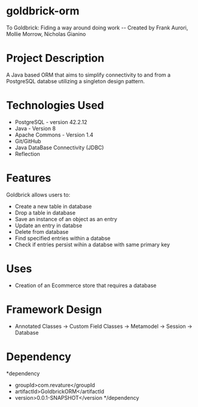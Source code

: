 # goldbrick-orm
To Goldbrick: Fiding a way around doing work -- Created by Frank Aurori, Mollie Morrow, Nicholas Gianino
# Project Description
A Java based ORM that aims to simplify connectivity to and from a PostgreSQL
databse utilizing a singleton design pattern.
# Technologies Used
* PostgreSQL - version 42.2.12
* Java - Version 8
* Apache Commons - Version 1.4
* Git/GitHub
* Java DataBase Connectivity (JDBC)
* Reflection

# Features
Goldbrick allows users to:
* Create a new table in database
* Drop a table in database
* Save an instance of an object as an entry
* Update an entry in databse
* Delete from database
* Find specified entries within a databse
* Check if entries persist wihin a databse with same primary key
 
# Uses
* Creation of an Ecommerce store that requires a database

# Framework Design
* Annotated Classes -> Custom Field Classes -> Metamodel -> Session -> Database

# Dependency

*dependency
*	groupId>com.revature</groupId
*	artifactId>GoldbrickORM</artifactId
*	version>0.0.1-SNAPSHOT</version
*/dependency
